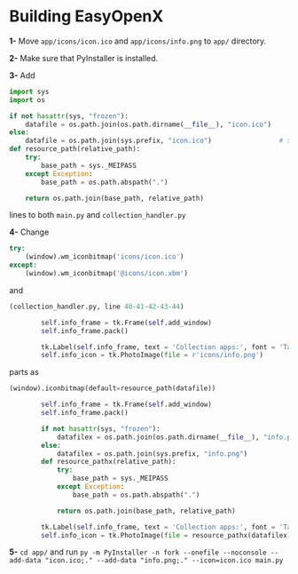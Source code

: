 # Building EasyOpenX

**1-** Move `app/icons/icon.ico` and `app/icons/info.png` to `app/` directory.


**2-** Make sure that PyInstaller is installed.


**3-** Add
```python
import sys
import os

if not hasattr(sys, "frozen"):
    datafile = os.path.join(os.path.dirname(__file__), "icon.ico")
else:
    datafile = os.path.join(sys.prefix, "icon.ico")                 # stuff to show logo in .EXE properly
def resource_path(relative_path):    
    try:       
        base_path = sys._MEIPASS
    except Exception:
        base_path = os.path.abspath(".")

    return os.path.join(base_path, relative_path)
```

lines to both `main.py` and `collection_handler.py`


**4-** Change
```python
try:
    (window).wm_iconbitmap('icons/icon.ico')
except:
    (window).wm_iconbitmap('@icons/icon.xbm')
```
and
```python
(collection_handler.py, line 40-41-42-43-44)

        self.info_frame = tk.Frame(self.add_window)
        self.info_frame.pack()

        tk.Label(self.info_frame, text = 'Collection apps:', font = 'Tahoma 10 bold').grid(column = 0, row = 0)
        self.info_icon = tk.PhotoImage(file = r'icons/info.png')
```
parts as
```python
(window).iconbitmap(default=resource_path(datafile))
```
```python
        self.info_frame = tk.Frame(self.add_window)
        self.info_frame.pack()

        if not hasattr(sys, "frozen"):
            datafilex = os.path.join(os.path.dirname(__file__), "info.png")
        else:
            datafilex = os.path.join(sys.prefix, "info.png")                 # stuff to show logo in .EXE properly
        def resource_pathx(relative_path):    
            try:       
                base_path = sys._MEIPASS
            except Exception:
                base_path = os.path.abspath(".")

            return os.path.join(base_path, relative_path)

        tk.Label(self.info_frame, text = 'Collection apps:', font = 'Tahoma 10 bold').grid(column = 0, row = 0)
        self.info_icon = tk.PhotoImage(file = resource_pathx(datafilex))
```


**5-** `cd app/` and run `py -m PyInstaller -n fork --onefile --noconsole --add-data "icon.ico;." --add-data "info.png;." --icon=icon.ico main.py`
